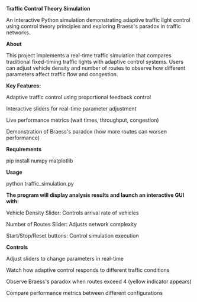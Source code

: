 **Traffic Control Theory Simulation**

An interactive Python simulation demonstrating adaptive traffic light control using control theory principles and exploring Braess's paradox in traffic networks.

**About**

This project implements a real-time traffic simulation that compares traditional fixed-timing traffic lights with adaptive control systems. Users can adjust vehicle density and number of routes to observe how different parameters affect traffic flow and congestion.

**Key Features:**

Adaptive traffic control using proportional feedback control

Interactive sliders for real-time parameter adjustment

Live performance metrics (wait times, throughput, congestion)

Demonstration of Braess's paradox (how more routes can worsen performance)

**Requirements**

pip install numpy matplotlib

**Usage**

python traffic_simulation.py

**The program will display analysis results and launch an interactive GUI with:**

Vehicle Density Slider: Controls arrival rate of vehicles

Number of Routes Slider: Adjusts network complexity

Start/Stop/Reset buttons: Control simulation execution

**Controls**

Adjust sliders to change parameters in real-time

Watch how adaptive control responds to different traffic conditions

Observe Braess's paradox when routes exceed 4 (yellow indicator appears)

Compare performance metrics between different configurations
